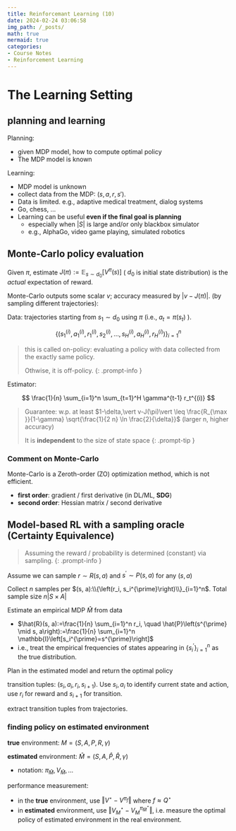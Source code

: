 ```yaml
---
title: Reinforcemant Learning (10)
date: 2024-02-24 03:06:58
img_path: /_posts/
math: true
mermaid: true
categories:
- Course Notes
- Reinforcement Learning
---
```


# The Learning Setting

## planning and learning

Planning:

- given MDP model, how to compute optimal policy
- The MDP model is known

Learning:

- MDP model is unknown
- collect data from the MDP: $(s,a,r,s')$.
- Data is limited. e.g., adaptive medical treatment, dialog systems
- Go, chess, ...
- Learning can be useful **even if the final goal is planning**
  - especially when $\vert S \vert$ is large and/or only blackbox simulator
  - e.g., AlphaGo, video game playing, simulated robotics

## Monte-Carlo policy evaluation

Given $\pi$, estimate $J(\pi):=\mathbb{E}_{s \sim d_0}\left[V^\pi(s)\right]$ ( $d_0$ is initial state distribution)
is the *actual* expectation of reward.

Monte-Carlo outputs some scalar $v$; accuracy measured by $\vert v-J(\pi)\vert$.
(by sampling different trajectories):

Data: trajectories starting from $s_1 \sim d_0$ using $\pi$ (i.e., $a_t=\pi\left(s_t\right)$ ).

$$
\left\{\left(s_1^{(i)}, a_1^{(i)}, r_1^{(i)}, s_2^{(i)}, \ldots, s_H^{(i)}, a_H^{(i)}, r_H^{(i)}\right)\right\}_{i=1}^n
$$

> this is called on-policy: evaluating a policy with data collected from the exactly same policy.
>
> Othwise, it is off-policy.
{: .prompt-info }

Estimator:

$$
\frac{1}{n} \sum_{i=1}^n \sum_{t=1}^H \gamma^{t-1} r_t^{(i)}
$$

> Guarantee: w.p. at least $1-\delta,\vert v-J(\pi)\vert  \leq \frac{R_{\max }}{1-\gamma} \sqrt{\frac{1}{2 n} \ln \frac{2}{\delta}}$ (larger n, higher accuracy)
>
> It is **independent** to the size of state space
{: .prompt-tip }

### Comment on Monte-Carlo

Monte-Carlo is a Zeroth-order (ZO) optimization method, which is not efficient.

- **first order**: gradient / first derivative (in DL/ML, **SDG**)
- **second order**: Hessian matrix / second derivative

## Model-based RL with a sampling oracle (Certainty Equivalence)

> Assuming the reward / probability is determined (constant) via sampling.
{: .prompt-info }

Assume we can sample $r \sim R(s, a)$ and $s^{\prime} \sim P(s, a)$ for any $(s, a)$

Collect $n$ samples per $(s, a):\\{\left(r_i, s_i^{\prime}\right)\\}_{i=1}^n$. Total sample size $n\vert S \times A\vert$

Estimate an empirical MDP $\hat{M}$ from data

- $\hat{R}(s, a):=\frac{1}{n} \sum_{i=1}^n r_i, \quad \hat{P}\left(s^{\prime} \mid s, a\right):=\frac{1}{n} \sum_{i=1}^n \mathbb{I}\left[s_i^{\prime}=s^{\prime}\right]$
- i.e., treat the empirical frequencies of states appearing in $\{s_i^{\prime}\}_{i=1}^n$ as the true distribution.

Plan in the estimated model and return the optimal policy

transition tuples: $(s_i, a_i, r_i, s_{i+1})$. Use $s_i, a_i$ to identify current state and action, use $r_i$ for reward and $s_{i+1}$ for transition.

extract transition tuples from trajectories.

### finding policy on estimated environment

**true** environment: $M = (S, A, P, R, \gamma)$

**estimated** environment: $\hat{M} = (S, A, \hat{P}, \hat{R}, \gamma)$

- notation: $\pi_{\hat{M}}, \, V_{\hat{M}}, \, \ldots$

performance measurement:

- in the **true** environment, use $\Vert V^\star - V^{\pi_f} \Vert$ where $f \approx Q^\star$
- in **estimated** environment, use $\Vert V_M^\star - V_M^{\pi_{\hat{M}}^\star} \Vert$, i.e. measure the optimal policy of estimated environment in the real environment.

